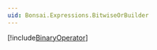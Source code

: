 ```yaml
---
uid: Bonsai.Expressions.BitwiseOrBuilder
---
```


[!include[BinaryOperator](~/articles/expressions-binaryoperator.md)]
